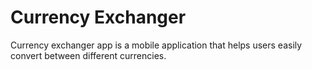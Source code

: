 # Currency Exchanger

Currency exchanger app is a mobile application that helps users 
easily convert between different currencies.
